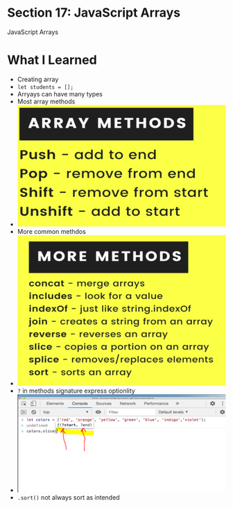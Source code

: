 # Section 17:  JavaScript Arrays
JavaScript Arrays

# What I Learned

- Creating array
- `let students = [];`
- Arryays can have many types
- Most array methods
- <img src="arrayMethods.PNG" alt="alt text" width="600"/>
- More common methdos
- <img src="moreMethods.PNG" alt="alt text" width="600"/>
- `?` in methods signature express optionlity
- <img src="MethodSignature.PNG" alt="alt text" width="600"/>
- `.sort()` not always sort as intended
